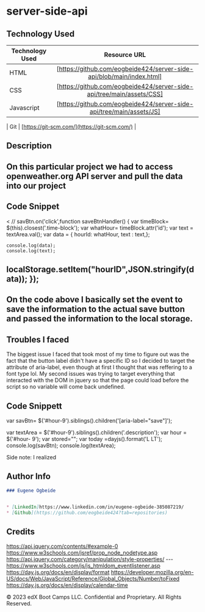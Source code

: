 # server-side-api
## Technology Used 

| Technology Used         | Resource URL            | 
| ------------- |:-------------:| 
| HTML    | [https://github.com/eogbeide424/server-side-api/blob/main/index.html]
| CSS     | [https://github.com/eogbeide424/server-side-api/tree/main/assets/CSS]
| Javascript | [https://github.com/eogbeide424/server-side-api/tree/main/assets/JS] 
   
| Git | [https://git-scm.com/](https://git-scm.com/)     |    

## Description 

[Visit the Deployed Site]: [https://eogbeide424.github.io/server-side-api/]

On this particular project we had to access openweather.org API server and pull the data into our project 
-----
## Code Snippet
< // savBtn.on('click',function saveBtnHandler() {
  var timeBlock= $(this).closest('.time-block');
   var whatHour= timeBlock.attr('id');
  var text = textArea.val();
  var data = {
    hourId: whatHour,
    text : text,};
    
    console.log(data);
    console.log(text);


  
  localStorage.setItem("hourID",JSON.stringify(data));
});
----
 On the code above I basically set the event to save the information to the actual save button and passed the information to the local storage.
-----
## Troubles I faced
The biggest issue I faced that took most of my time to figure out was the fact that the button label didn't have a specific ID so I decided to target the attribute of aria-label, even though at first I thought that was reffering to a font type lol. My second issues was trying to target everything that interacted with the DOM in jquery so that the page could load before the script so no variable will come back undefined.
## Code Snippett

var savBtn= $('#hour-9').siblings().children('[aria-label="save"]');

var textArea = $('#hour-9').siblings().children('.description');
var hour = $('#hour- 9');
var stored="";
var today =dayjs().format('L LT');
console.log(savBtn);
console.log(textArea);
    
Side note: I realized 
## Author Info

```md
### Eugene Ogbeide


* [LinkedIn]https://www.linkedin.com/in/eugene-ogbeide-385087219/
* [Github](https://github.com/eogbeide424?tab=repositories)
```
## Credits

https://api.jquery.com/contents/#example-0
https://www.w3schools.com/jsref/prop_node_nodetype.asp
https://api.jquery.com/category/manipulation/style-properties/
---https://www.w3schools.com/js/js_htmldom_eventlistener.asp
https://day.js.org/docs/en/display/format
https://developer.mozilla.org/en-US/docs/Web/JavaScript/Reference/Global_Objects/Number/toFixed
https://day.js.org/docs/en/display/calendar-time

© 2023 edX Boot Camps LLC. Confidential and Proprietary. All Rights Reserved.